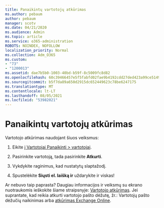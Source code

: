 ```yaml
---
title: Panaikintų vartotojų atkūrimas
ms.author: pebaum
author: pebaum
manager: scotv
ms.date: 04/21/2020
ms.audience: Admin
ms.topic: article
ms.service: o365-administration
ROBOTS: NOINDEX, NOFOLLOW
localization_priority: Normal
ms.collection: Adm_O365
ms.custom:
- "73"
- "1200013"
ms.assetid: dae7b5b0-1003-40bd-b59f-8c5009fc8d82
ms.openlocfilehash: 60c39466457e5f5fabfd02fae9b4192cdd27ded423a99ce5149b1c102e138097
ms.sourcegitcommit: b5f7da89a650d2915dc652449623c78be6247175
ms.translationtype: MT
ms.contentlocale: lt-LT
ms.lasthandoff: 08/05/2021
ms.locfileid: "53982021"
---
```

# <a name="restore-a-deleted-user"></a>Panaikintų vartotojų atkūrimas

Vartotojo atkūrimas naudojant šiuos veiksmus:
  
1. Eikite [į Vartotojai Panaikinti \> vartotojai](https://admin.microsoft.com/adminportal/home#/deletedusers).

2. Pasirinkite vartotoją, tada pasirinkite **Atkurti**.

3. Vykdykite raginimus, kad nustatytų slaptažodį.

4. Spustelėkite **Siųsti el. laišką ir** uždarykite ir viskas!

Ar nebuvo taip paprasta? Daugiau informacijos ir veiksmų su ekrano nuotraukomis ieškokite šiame straipsnyje: [Vartotojo atkūrimas](https://docs.microsoft.com/microsoft-365/admin/add-users/restore-user). Jei suprantate, kad reikia atkurti vartotojo pašto dėžutę, žr.: Vartotojų pašto dėžučių naikinimas arba [atkūrimas Exchange Online](https://docs.microsoft.com/exchange/recipients-in-exchange-online/delete-or-restore-mailboxes).
